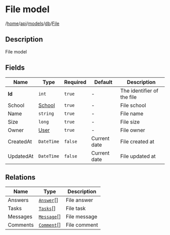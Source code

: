 # File model

/[home](/README.md)/[api](/docs/api/README.md)/[models](/docs/api/README.md#models)/[db](/docs/api/README.md#database-models)/[File](/docs/api/models/db/File.md)

## Description

File model

## Fields

| Name | Type | Required | Default | Description |
| ---- | ---- | -------- | ------- | ----------- |
| __Id__ | `int` | `true` | - | The identifier of the file |
| School | [School](School.md) | `true` | - | File school |
| Name | `string` | `true` | - | File name |
| Size | `long` | `true` | - | File size |
| Owner | [User](User.md) | `true` | - | File owner |
| CreatedAt | `DateTime` | `false` | Current date | File created at |
| UpdatedAt | `DateTime` | `false` | Current date | File updated at |

## Relations

| Name | Type | Description |
| ---- | ---- | ----------- |
| Answers | [`Answer`](Answer.md)[] | File answer |
| Tasks | [`Tasks`](Tasks.md)[] | File task |
| Messages | [`Message`](Message.md)[] | File message |
| Comments | [`Comment`](Comment.md)[] | File comment |
